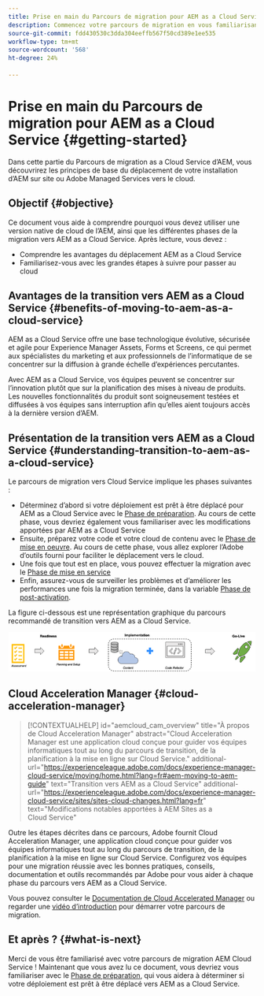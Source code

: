 ```yaml
---
title: Prise en main du Parcours de migration pour AEM as a Cloud Service
description: Commencez votre parcours de migration en vous familiarisant avec les principes de base de la transition vers AEM as a Cloud Service
source-git-commit: fdd430530c3dda304eeffb567f50cd389e1ee535
workflow-type: tm+mt
source-wordcount: '568'
ht-degree: 24%

---
```


# Prise en main du Parcours de migration pour AEM as a Cloud Service {#getting-started}

Dans cette partie du Parcours de migration as a Cloud Service d’AEM, vous découvrirez les principes de base du déplacement de votre installation d’AEM sur site ou Adobe Managed Services vers le cloud.

## Objectif {#objective}

Ce document vous aide à comprendre pourquoi vous devez utiliser une version native de cloud de l’AEM, ainsi que les différentes phases de la migration vers AEM as a Cloud Service. Après lecture, vous devez :

* Comprendre les avantages du déplacement AEM as a Cloud Service
* Familiarisez-vous avec les grandes étapes à suivre pour passer au cloud

## Avantages de la transition vers AEM as a Cloud Service {#benefits-of-moving-to-aem-as-a-cloud-service}

AEM as a Cloud Service offre une base technologique évolutive, sécurisée et agile pour Experience Manager Assets, Forms et Screens, ce qui permet aux spécialistes du marketing et aux professionnels de l’informatique de se concentrer sur la diffusion à grande échelle d’expériences percutantes.

Avec AEM as a Cloud Service, vos équipes peuvent se concentrer sur l’innovation plutôt que sur la planification des mises à niveau de produits. Les nouvelles fonctionnalités du produit sont soigneusement testées et diffusées à vos équipes sans interruption afin qu’elles aient toujours accès à la dernière version d’AEM.

## Présentation de la transition vers AEM as a Cloud Service {#understanding-transition-to-aem-as-a-cloud-service}

Le parcours de migration vers Cloud Service implique les phases suivantes :

* Déterminez d’abord si votre déploiement est prêt à être déplacé pour AEM as a Cloud Service avec le [Phase de préparation](/help/journey-migration/readiness.md). Au cours de cette phase, vous devriez également vous familiariser avec les modifications apportées par AEM as a Cloud Service
* Ensuite, préparez votre code et votre cloud de contenu avec le [Phase de mise en oeuvre](/help/journey-migration/implementation.md). Au cours de cette phase, vous allez explorer l’Adobe d’outils fourni pour faciliter le déplacement vers le cloud.
* Une fois que tout est en place, vous pouvez effectuer la migration avec le [Phase de mise en service](/help/journey-migration/go-live.md)
* Enfin, assurez-vous de surveiller les problèmes et d’améliorer les performances une fois la migration terminée, dans la variable [Phase de post-activation](/help/journey-migration/post-go-live.md).

La figure ci-dessous est une représentation graphique du parcours recommandé de transition vers AEM as a Cloud Service.

![image](/help/journey-migration/assets/move-aemcloud-process.png)

## Cloud Acceleration Manager {#cloud-acceleration-manager}

>[!CONTEXTUALHELP]
>id="aemcloud_cam_overview"
>title="À propos de Cloud Acceleration Manager"
>abstract="Cloud Acceleration Manager est une application cloud conçue pour guider vos équipes informatiques tout au long du parcours de transition, de la planification à la mise en ligne sur Cloud Service."
>additional-url="https://experienceleague.adobe.com/docs/experience-manager-cloud-service/moving/home.html?lang=fr#aem-moving-to-aem-guide" text="Transition vers AEM as a Cloud Service"
>additional-url="https://experienceleague.adobe.com/docs/experience-manager-cloud-service/sites/sites-cloud-changes.html?lang=fr" text="Modifications notables apportées à AEM Sites as a Cloud Service"

Outre les étapes décrites dans ce parcours, Adobe fournit Cloud Acceleration Manager, une application cloud conçue pour guider vos équipes informatiques tout au long du parcours de transition, de la planification à la mise en ligne sur Cloud Service. Configurez vos équipes pour une migration réussie avec les bonnes pratiques, conseils, documentation et outils recommandés par Adobe pour vous aider à chaque phase du parcours vers AEM as a Cloud Service.

Vous pouvez consulter le [Documentation de Cloud Accelerated Manager](/help/journey-migration/cloud-acceleration-manager/using-cam/getting-started-cam.md) ou regarder une [vidéo d’introduction](https://experienceleague.adobe.com/?launch=ExperienceManager-A-1-2021.1.migration&amp;recommended=ExperienceManager-A-1-2021.1.migration&amp;lang=en#dashboard/learning) pour démarrer votre parcours de migration.

## Et après ? {#what-is-next}

Merci de vous être familiarisé avec votre parcours de migration AEM Cloud Service ! Maintenant que vous avez lu ce document, vous devriez vous familiariser avec le [Phase de préparation](/help/journey-migration/readiness.md), qui vous aidera à déterminer si votre déploiement est prêt à être déplacé vers AEM as a Cloud Service.
